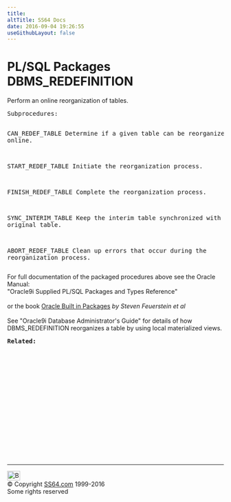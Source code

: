 ```yaml
---
title:
altTitle: SS64 Docs
date: 2016-09-04 19:26:55
useGithubLayout: false
---
```

<!-- #BeginLibraryItem "/Library/head_orapack.lbi" --><!-- #EndLibraryItem --><h1>PL/SQL Packages DBMS_REDEFINITION</h1> 
<p>Perform an online reorganization of tables.</p>
<pre>Subprocedures:

CAN_REDEF_TABLE    Determine if a given table can be reorganized online. 

START_REDEF_TABLE  Initiate the reorganization process. 

FINISH_REDEF_TABLE Complete the reorganization process. 

SYNC_INTERIM_TABLE Keep the interim table synchronized with the original table. 

ABORT_REDEF_TABLE  Clean up errors that occur during the reorganization process. </pre>
<p><span class="body">For full documentation of the packaged procedures 
above see the Oracle Manual:<br>
"Oracle9i Supplied PL/SQL Packages and Types Reference"<b><br>
<br>
</b>or the book <a href="../links/orasqllinks.html">Oracle Built in Packages</a> 
<i>by Steven Feuerstein et al</i><b><br>
<br>
</b>See "Oracle9i Database Administrator's Guide" for details of how 
DBMS_REDEFINITION reorganizes a table by using local materialized views.<b><br>
</b></span></p>
<pre><span class="body"><b>Related</b></span><span class="body"><b>:</b></span> </pre><!-- #BeginLibraryItem "/Library/foot_ora.lbi" --><p>
<!-- oracle-footer -->
<ins class="adsbygoogle" style="display:inline-block;width:300px;height:250px" data-ad-client="ca-pub-6140977852749469" data-ad-slot="4275490898"></ins>
<script>
(adsbygoogle = window.adsbygoogle || []).push({});
</script></p>
<hr>
<div id="bl" class="footer"><a href="DBMS_REDEFINITION.html#"><img src="../images/top.png" width="30" height="22" alt="Back to the Top"></a></div>
<div id="br" class="footer, tagline">© Copyright <a href="../index.html">SS64.com</a> 1999-2016<br>
Some rights reserved</div><!-- #EndLibraryItem -->


